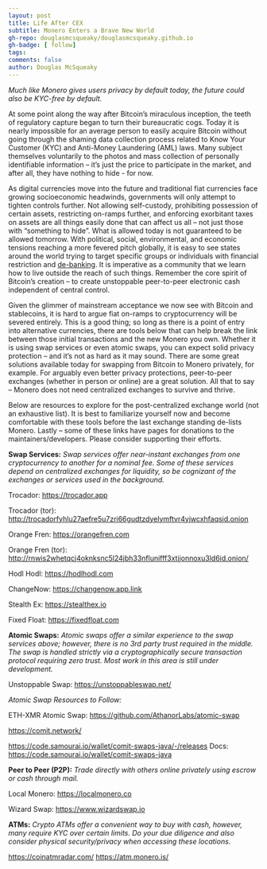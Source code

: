 ```yaml
---
layout: post
title: Life After CEX
subtitle: Monero Enters a Brave New World
gh-repo: douglasmcsqueaky/douglasmcsqueaky.github.io
gh-badge: [ follow]
tags:
comments: false
author: Douglas McSqueaky
---
```

*Much like Monero gives users privacy by default today, the future could also be KYC-free by default.*

At some point along the way after Bitcoin’s miraculous inception, the teeth of regulatory capture began to turn their bureaucratic cogs. Today it is nearly impossible for an average person to easily acquire Bitcoin without going through the shaming data collection process related to Know Your Customer (KYC) and Anti-Money Laundering (AML) laws. Many subject themselves voluntarily to the photos and mass collection of personally identifiable information – it’s just the price to participate in the market, and after all, they have nothing to hide - for now. 

As digital currencies move into the future and traditional fiat currencies face growing socioeconomic headwinds, governments will only attempt to tighten controls further. Not allowing self-custody, prohibiting possession of certain assets, restricting on-ramps further, and enforcing exorbitant taxes on assets are all things easily done that can affect us all – not just those with “something to hide”. What is allowed today is not guaranteed to be allowed tomorrow. With political, social, environmental, and economic tensions reaching a more fevered pitch globally, it is easy to see states around the world trying to target specific groups or individuals with financial restriction and [de-banking](https://en.wikipedia.org/wiki/De-banking). It is imperative as a community that we learn how to live outside the reach of such things. Remember the core spirit of Bitcoin’s creation – to create unstoppable peer-to-peer electronic cash independent of central control.

Given the glimmer of mainstream acceptance we now see with Bitcoin and stablecoins, it is hard to argue fiat on-ramps to cryptocurrency will be severed entirely. This is a good thing; so long as there is a point of entry into alternative currencies, there are tools below that can help break the link between those initial transactions and the new Monero you own. Whether it is using swap services or even atomic swaps, you can expect solid privacy protection – and it’s not as hard as it may sound. There are some great solutions available today for swapping from Bitcoin to Monero privately, for example. For arguably even better privacy protections, peer-to-peer exchanges (whether in person or online) are a great solution. All that to say – Monero does not need centralized exchanges to survive and thrive. 

Below are resources to explore for the post-centralized exchange world (not an exhaustive list). It is best to familiarize yourself now and become comfortable with these tools before the last exchange standing de-lists Monero. Lastly – some of these links have pages for donations to the maintainers/developers. Please consider supporting their efforts. 

**Swap Services:** 
*Swap services offer near-instant exchanges from one cryptocurrency to another for a nominal fee. Some of these services depend on centralized exchanges for liquidity, so be cognizant of the exchanges or services used in the background.* 

Trocador: https://trocador.app

Trocador (tor): http://trocadorfyhlu27aefre5u7zri66gudtzdyelymftvr4yjwcxhfaqsid.onion

Orange Fren: https://orangefren.com

Orange Fren (tor): http://rnwis2whetqcj4oknksnc5l24jbh33nflunifff3xtjjonnoxu3ld6id.onion/

Hodl Hodl: https://hodlhodl.com

ChangeNow: https://changenow.app.link

Stealth Ex: https://stealthex.io

Fixed Float: https://fixedfloat.com

**Atomic Swaps:** 
*Atomic swaps offer a similar experience to the swap services above; however, there is no 3rd party trust required in the middle. The swap is handled strictly via a cryptographically secure transaction protocol requiring zero trust. Most work in this area is still under development.*

Unstoppable Swap: https://unstoppableswap.net/

*Atomic Swap Resources to Follow:*

ETH-XMR Atomic Swap: https://github.com/AthanorLabs/atomic-swap

https://comit.network/ 

https://code.samourai.io/wallet/comit-swaps-java/-/releases
Docs: https://code.samourai.io/wallet/comit-swaps-java

**Peer to Peer (P2P):** 
*Trade directly with others online privately using escrow or cash through mail.*

Local Monero: https://localmonero.co

Wizard Swap: https://www.wizardswap.io

**ATMs:**
*Crypto ATMs offer a convenient way to buy with cash, however, many require KYC over certain limits. Do your due diligence and also consider physical security/privacy when accessing these locations.* 

https://coinatmradar.com/
https://atm.monero.is/
